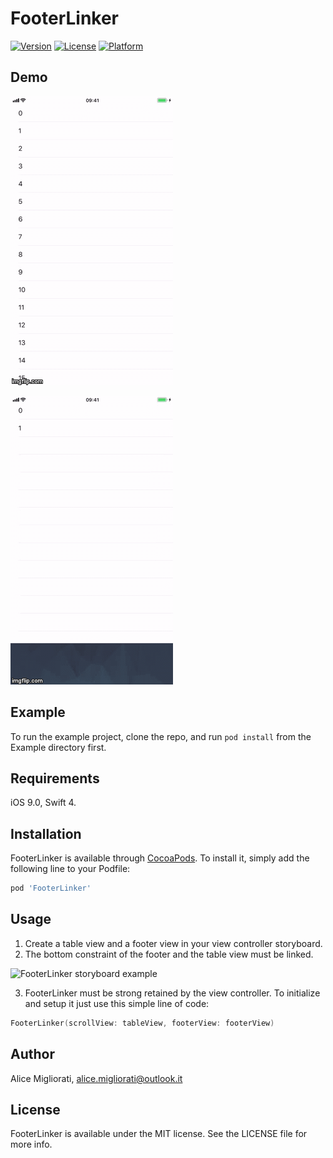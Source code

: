 # FooterLinker

[![Version](https://img.shields.io/cocoapods/v/FooterLinker.svg?style=flat)](https://cocoapods.org/pods/FooterLinker)
[![License](https://img.shields.io/cocoapods/l/FooterLinker.svg?style=flat)](https://cocoapods.org/pods/FooterLinker)
[![Platform](https://img.shields.io/cocoapods/p/FooterLinker.svg?style=flat)](https://cocoapods.org/pods/FooterLinker)

## Demo

![FooterLinkerMore demo](https://raw.githubusercontent.com/aly23/FooterLinker/master/Resources/FooterLinkerMore.gif)

![FooterLinkerLess demo](https://raw.githubusercontent.com/aly23/FooterLinker/master/Resources/FooterLinkerLess.gif)

## Example

To run the example project, clone the repo, and run `pod install` from the Example directory first.

## Requirements

iOS 9.0, Swift 4.

## Installation

FooterLinker is available through [CocoaPods](https://cocoapods.org). To install
it, simply add the following line to your Podfile:

```ruby
pod 'FooterLinker'
```

## Usage

1. Create a table view and a footer view in your view controller storyboard.
2. The bottom constraint of the footer and the table view must be linked.

![FooterLinker storyboard example](https://raw.githubusercontent.com/aly23/FooterLinker/master/Resources/StoryboardExample)

3. FooterLinker must be strong retained by the view controller. To initialize and setup it just use this simple line of code:

```swift
FooterLinker(scrollView: tableView, footerView: footerView)
```

## Author

Alice Migliorati, alice.migliorati@outlook.it

## License

FooterLinker is available under the MIT license. See the LICENSE file for more info.
